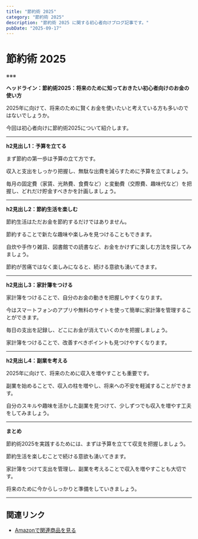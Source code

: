 ```yaml
---
title: "節約術 2025"
category: "節約術 2025"
description: "節約術 2025 に関する初心者向けブログ記事です。"
pubDate: "2025-09-17"
---
```


# 節約術 2025

※※※

**ヘッドライン：節約術2025：将来のために知っておきたい初心者向けのお金の使い方**

2025年に向けて、将来のために賢くお金を使いたいと考えている方も多いのではないでしょうか。

今回は初心者向けに節約術2025について紹介します。



---

**h2見出し1：予算を立てる**

まず節約の第一歩は予算の立て方です。

収入と支出をしっかり把握し、無駄な出費を減らすために予算を立てましょう。

毎月の固定費（家賃、光熱費、食費など）と変動費（交際費、趣味代など）を把握し、どれだけ貯金すべきかを計画しましょう。



---

**h2見出し2：節約生活を楽しむ**

節約生活はただお金を節約するだけではありません。

節約することで新たな趣味や楽しみを見つけることもできます。

自炊や手作り雑貨、図書館での読書など、お金をかけずに楽しむ方法を探してみましょう。

節約が苦痛ではなく楽しみになると、続ける意欲も湧いてきます。



---

**h2見出し3：家計簿をつける**

家計簿をつけることで、自分のお金の動きを把握しやすくなります。

今はスマートフォンのアプリや無料のサイトを使って簡単に家計簿を管理することができます。

毎日の支出を記録し、どこにお金が消えていくのかを把握しましょう。

家計簿をつけることで、改善すべきポイントも見つけやすくなります。



---

**h2見出し4：副業を考える**

2025年に向けて、将来のために収入を増やすことも重要です。

副業を始めることで、収入の柱を増やし、将来への不安を軽減することができます。

自分のスキルや趣味を活かした副業を見つけて、少しずつでも収入を増やす工夫をしてみましょう。



---

**まとめ**

節約術2025を実践するためには、まずは予算を立てて収支を把握しましょう。

節約生活を楽しむことで続ける意欲も湧いてきます。

家計簿をつけて支出を管理し、副業を考えることで収入を増やすことも大切です。

将来のために今からしっかりと準備をしていきましょう。



---

## 関連リンク

- [Amazonで関連商品を見る](https://www.amazon.co.jp/s?k=%E7%AF%80%E7%B4%84%E8%A1%93+2025&tag=autowritehubai-22)
